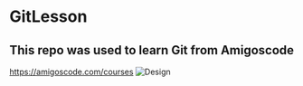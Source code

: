 # GitLesson

## This repo was used to learn Git from Amigoscode

https://amigoscode.com/courses
![Design](https://github.com/sergjanvelyan/GitLesson/assets/132616366/cd15e3e5-47dc-4dbf-8a2b-cab448bf6030)
